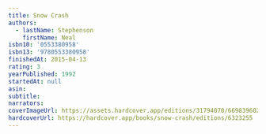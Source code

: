```yaml
---
title: Snow Crash
authors:
  - lastName: Stephenson
    firstName: Neal
isbn10: '0553380958'
isbn13: '9780553380958'
finishedAt: 2015-04-13
rating: 3
yearPublished: 1992
startedAt: null
asin:
subtitle:
narrators:
coverImageUrl: https://assets.hardcover.app/editions/31794070/6698396023409903.jpg
hardcoverUrl: https://hardcover.app/books/snow-crash/editions/6323255
---
```

